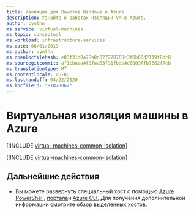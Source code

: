```yaml
---
title: Изоляция для Вымотов Windows в Azure
description: Узнайте о работах изоляции VM в Azure.
author: cynthn
ms.service: virtual-machines
ms.topic: conceptual
ms.workload: infrastructure-services
ms.date: 08/01/2019
ms.author: cynthn
ms.openlocfilehash: e03f31d8a78a0d327278768c3f0b66d2119f8dc8
ms.sourcegitcommit: af1cbaaa4f0faa53f91fbde4d6009ffb7662f7eb
ms.translationtype: MT
ms.contentlocale: ru-RU
ms.lasthandoff: 04/22/2020
ms.locfileid: "81870067"
---
```

# <a name="virtual-machine-isolation-in-azure"></a>Виртуальная изоляция машины в Azure

[!INCLUDE [virtual-machines-common-isolation](../../../includes/virtual-machines-common-isolation.md)]

[!INCLUDE [virtual-machines-common-isolation](../../../includes/virtual-machines-common-isolation-migration.md)]

## <a name="next-steps"></a>Дальнейшие действия

- Вы можете развернуть специальный хост с помощью [Azure PowerShell,](dedicated-hosts-powershell.md) [портала](dedicated-hosts-portal.md)и [Azure CLI.](../linux/dedicated-hosts-cli.md) Для получения дополнительной информации смотрите обзор [выделенных хостов.](dedicated-hosts.md)




